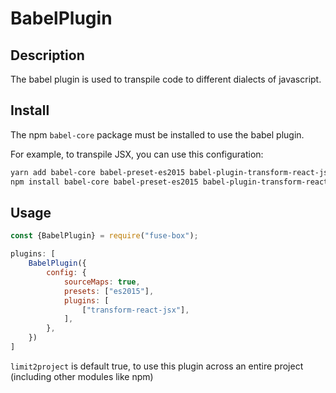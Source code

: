 # BabelPlugin

## Description
The babel plugin is used to transpile code to different dialects of javascript.

## Install
The npm `babel-core` package must be installed to use the babel plugin.

For example, to transpile JSX, you can use this configuration:

```bash
yarn add babel-core babel-preset-es2015 babel-plugin-transform-react-jsx --dev
npm install babel-core babel-preset-es2015 babel-plugin-transform-react-jsx --save-dev
```
## Usage


```js
const {BabelPlugin} = require("fuse-box");

plugins: [
    BabelPlugin({
        config: {
            sourceMaps: true,
            presets: ["es2015"],
            plugins: [
                ["transform-react-jsx"],
            ],
        },
    })
]
```

`limit2project` is default true, to use this plugin across an entire project (including other modules like npm)